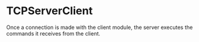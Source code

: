 # TCPServerClient
Once a connection is made with the client module, the server executes the commands it receives from the client.
